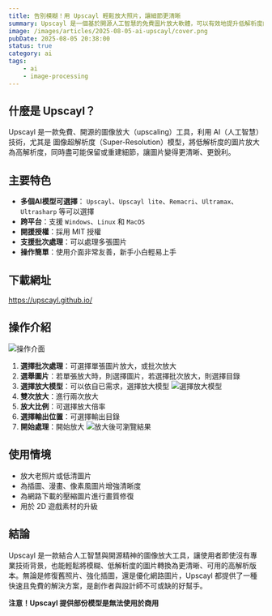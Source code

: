 ```yaml
---
title: 告別模糊！用 Upscayl 輕鬆放大照片，讓細節更清晰
summary: Upscayl 是一個基於開源人工智慧的免費圖片放大軟體，可以有效地提升低解析度的圖片品質。它支援 Linux、Windows 和 macOS 平台，並能將照片放大到超越原始畫質的程度。
image: /images/articles/2025-08-05-ai-upscayl/cover.png
pubDate: 2025-08-05 20:38:00
status: true
category: ai
tags:
    - ai
    - image-processing
---
```


## 什麼是 Upscayl？

Upscayl 是一款免費、開源的圖像放大（upscaling）工具，利用 AI（人工智慧）技術，尤其是 圖像超解析度（Super-Resolution）模型，將低解析度的圖片放大為高解析度，同時盡可能保留或重建細節，讓圖片變得更清晰、更銳利。

## 主要特色

- **多個AI模型可選擇**： `Upscayl`、`Upscayl lite`、`Remacri`、`Ultramax`、`Ultrasharp` 等可以選擇
- **跨平台**：支援 `Windows`、`Linux` 和 `MacOS`
- **開援授權**：採用 MIT 授權
- **支援批次處理**：可以處理多張圖片
- **操作簡單**：使用介面非常友善，新手小白輕易上手

## 下載網址

https://upscayl.github.io/


## 操作介紹

![操作介面](/images/articles/2025-08-05-ai-upscayl/upscayl-01.png)

1. **選擇批次處理**：可選擇單張圖片放大，或批次放大
2. **選舉圖片**：若單張放大時，則選擇圖片，若選擇批次放大，則選擇目錄
3. **選擇放大模型**：可以依自已需求，選擇放大模型 ![選擇放大模型](/images/articles/2025-08-05-ai-upscayl/upscayl-02.png)
4. **雙次放大**：進行兩次放大
5. **放大比例**：可選擇放大倍率
6. **選擇輸出位置**：可選擇輸出目錄
7. **開始處理**：開始放大 ![放大後可瀏覽結果](/images/articles/2025-08-05-ai-upscayl/upscayl-03.png)

## 使用情境

- 放大老照片或低清圖片
- 為插圖、漫畫、像素風圖片增強清晰度
- 為網路下載的壓縮圖片進行畫質修復
- 用於 2D 遊戲素材的升級

## 結論

Upscayl 是一款結合人工智慧與開源精神的圖像放大工具，讓使用者即使沒有專業技術背景，也能輕鬆將模糊、低解析度的圖片轉換為更清晰、可用的高解析版本。無論是修復舊照片、強化插圖，還是優化網路圖片，Upscayl 都提供了一種快速且免費的解決方案，是創作者與設計師不可或缺的好幫手。

**注意！Upscayl 提供部份模型是無法使用於商用**